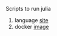 Scripts to run julia

1. language [site](https://julialang.org/)
2. docker [image](https://hub.docker.com/_/julia)
